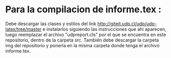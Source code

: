# Para la compilacion de informe.tex :
Debe descargar las clases y estilos del link http://giteit.udp.cl/udp/udp-latex/tree/master  e instalarlos siguiendo las instrucciones que ahi aparecen, luego reemplazar el archivo "udpreport.cls" por el que se encuentra en este repositorio, dentro de la carpeta src. También debe descargar la carpeta img del repositorio y ponerla en la misma carpeta donde tenga el archivo informe.tex.
